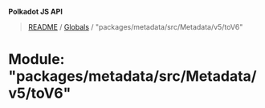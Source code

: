 **Polkadot JS API**

> [README](../README.md) / [Globals](../globals.md) / "packages/metadata/src/Metadata/v5/toV6"

# Module: "packages/metadata/src/Metadata/v5/toV6"
